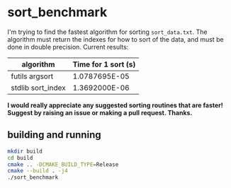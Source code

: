 # sort_benchmark

I'm trying to find the fastest algorithm for sorting `sort_data.txt`. The algorithm must return the indexes for how to sort of the data, and must be done in double precision. Current results:

| algorithm         | Time for 1 sort (s) |
| ----------------- | ------------------- |
| futils argsort    |       1.0787695E-05 |
| stdlib sort_index |       1.3692000E-06 |


**I would really appreciate any suggested sorting routines that are faster! Suggest by raising an issue or making a pull request. Thanks.**

## building and running

```sh
mkdir build
cd build
cmake .. -DCMAKE_BUILD_TYPE=Release
cmake --build . -j4
./sort_benchmark
```